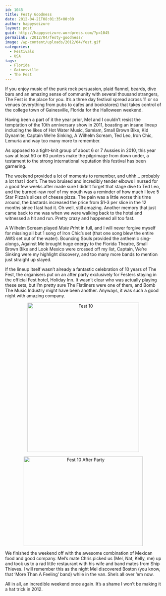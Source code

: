 ```yaml
---
id: 1045
title: Festy Goodness
date: 2012-04-21T08:01:35+00:00
author: happyseizure
layout: post
guid: http://happyseizure.wordpress.com/?p=1045
permalink: /2012/04/festy-goodness/
image: /wp-content/uploads/2012/04/fest.gif
categories:
  - Festivals
  - USA
tags:
  - Florida
  - Gainesville
  - The Fest
---
```

<p style="text-align: left;">
  If you enjoy music of the punk rock persuasion, plaid flannel, beards, dive bars and an amazing sense of community with several thousand strangers, The Fest is the place for you. It&#8217;s a three day festival spread across 11 or so venues (everything from pubs to cafes and bookstores) that takes control of the college town of Gainesville, Florida for the Halloween weekend.
</p>

<p style="text-align: left;">
  Having been a part of it the year prior, Mel and I couldn&#8217;t resist the temptation of the 10th anniversary show in 2011, boasting an insane lineup including the likes of Hot Water Music, Samiam, Small Brown Bike, Kid Dynamite, Captain We&#8217;re Sinking, A Wilhelm Scream, Ted Leo, Iron Chic, Lemuria and way too many more to remember.
</p>

<p style="text-align: left;">
  As opposed to a tight-knit group of about 6 or 7 Aussies in 2010, this year saw at least 50 or 60 punters make the pilgrimage from down under, a testament to the strong international reputation this festival has been garnering.
</p>

<p style="text-align: left;">
  The weekend provided a lot of moments to remember, and uhhh&#8230; probably a lot that I don&#8217;t. The two bruised and incredibly tender elbows I nursed for a good few weeks after made sure I didn&#8217;t forget that stage dive to Ted Leo, and the burned-raw roof of my mouth was a reminder of how much I love 5 Star Pizza&#8217;s slices of cheese pizza. The pain was a little worse this time around, the bastards increased the price from $1-3 per slice in the 12 months since I last had it. Oh well, still amazing. Another memory that just came back to me was when we were walking back to the hotel and witnessed a hit and run. Pretty crazy and happened all too fast.
</p>

<p style="text-align: left;">
  A Wilhelm Scream played <em>Mute Prin</em>t in full, and I will never forgive myself for missing all but 1 song of Iron Chic&#8217;s set (that one song blew the entire AWS set out of the water). Bouncing Souls provided the anthemic sing-alongs, Against Me brought huge energy to the Florida Theatre, Small Brown Bike and Look Mexico were crossed off my list, Captain, We&#8217;re Sinking were my highlight discovery, and too many more bands to mention just straight up slayed.
</p>

<p style="text-align: left;">
  If the lineup itself wasn&#8217;t already a fantastic celebration of 10 years of The Fest, the organisers put on an after party exclusively for Festers staying in the official Fest hotel, Holiday Inn. It wasn&#8217;t clear who was actually playing these sets, but I&#8217;m pretty sure The Flatliners were one of them, and Bomb The Music Industry might have been another. Anyways, it was such a good night with amazing company.
</p>

<p style="text-align: center;">
  <a href="http://img.photobucket.com/albums/v236/mikezero/North%20and%20Central%20America%202011/photo3.jpg"><img class="aligncenter" title="Fest 10 After Party" src="http://img.photobucket.com/albums/v236/mikezero/North%20and%20Central%20America%202011/photo3.jpg" alt="Fest 10" width="360" height="480" /></a>
</p>

<p style="text-align: center;">
  <a href="http://img.photobucket.com/albums/v236/mikezero/North%20and%20Central%20America%202011/312001_10150443377089282_625534281_10299966_226843430_n.jpg"><img class="aligncenter" title="FEST 10" src="http://img.photobucket.com/albums/v236/mikezero/North%20and%20Central%20America%202011/312001_10150443377089282_625534281_10299966_226843430_n.jpg" alt="Fest 10 After Party" width="384" height="288" /></a>
</p>

<p style="text-align: left;">
  We finished the weekend off with the awesome combination of Mexican food and good company. Mel&#8217;s mate Chris picked us (Mel, Nat, Kelly, me) up and took us to a rad little restaurant with his wife and band mates from Ship Thieves. I will remember this as the night Mel discovered Boston (you know, that &#8216;More Than A Feeling&#8217; band) while in the van. She&#8217;s all over &#8217;em now.
</p>

<p style="text-align: left;">
  All in all, an incredible weekend once again. It&#8217;s a shame I won&#8217;t be making it a hat trick in 2012.
</p>